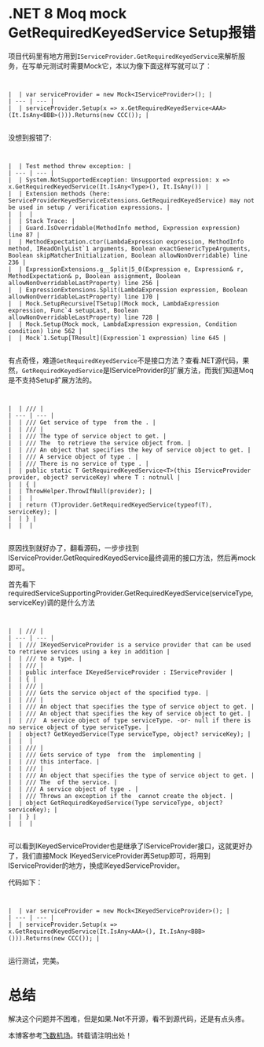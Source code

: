 
# .NET 8 Moq mock GetRequiredKeyedService Setup报错


项目代码里有地方用到`IServiceProvider.GetRequiredKeyedService`来解析服务，在写单元测试时需要Mock它，本以为像下面这样写就可以了：



```


|  | var serviceProvider = new Mock<IServiceProvider>(); |
| --- | --- |
|  | serviceProvider.Setup(x => x.GetRequiredKeyedService<AAA>(It.IsAny<BBB>())).Returns(new CCC()); |


```

没想到报错了:



```


|  | Test method threw exception: |
| --- | --- |
|  | System.NotSupportedException: Unsupported expression: x => x.GetRequiredKeyedService(It.IsAny<Type>(), It.IsAny()) |
|  | Extension methods (here: ServiceProviderKeyedServiceExtensions.GetRequiredKeyedService) may not be used in setup / verification expressions. |
|  |  |
|  | Stack Trace: |
|  | Guard.IsOverridable(MethodInfo method, Expression expression) line 87 |
|  | MethodExpectation.ctor(LambdaExpression expression, MethodInfo method, IReadOnlyList`1 arguments, Boolean exactGenericTypeArguments, Boolean skipMatcherInitialization, Boolean allowNonOverridable) line 236 |
|  | ExpressionExtensions.g__Split|5_0(Expression e, Expression& r, MethodExpectation& p, Boolean assignment, Boolean allowNonOverridableLastProperty) line 256 |
|  | ExpressionExtensions.Split(LambdaExpression expression, Boolean allowNonOverridableLastProperty) line 170 |
|  | Mock.SetupRecursive[TSetup](Mock mock, LambdaExpression expression, Func`4 setupLast, Boolean allowNonOverridableLastProperty) line 728 |
|  | Mock.Setup(Mock mock, LambdaExpression expression, Condition condition) line 562 |
|  | Mock`1.Setup[TResult](Expression`1 expression) line 645 |


```

有点奇怪，难道`GetRequiredKeyedService`不是接口方法？查看.NET源代码，果然，`GetRequiredKeyedService`是IServiceProvider的扩展方法，而我们知道Moq是不支持Setup扩展方法的。



```


|  | /// |
| --- | --- |
|  | /// Get service of type  from the . |
|  | /// |
|  | /// The type of service object to get. |
|  | /// The  to retrieve the service object from. |
|  | /// An object that specifies the key of service object to get. |
|  | /// A service object of type . |
|  | /// There is no service of type . |
|  | public static T GetRequiredKeyedService<T>(this IServiceProvider provider, object? serviceKey) where T : notnull |
|  | { |
|  | ThrowHelper.ThrowIfNull(provider); |
|  |  |
|  | return (T)provider.GetRequiredKeyedService(typeof(T), serviceKey); |
|  | } |
|  |  |


```

原因找到就好办了，翻看源码，一步步找到IServiceProvider.GetRequiredKeyedService最终调用的接口方法，然后再mock即可。


首先看下requiredServiceSupportingProvider.GetRequiredKeyedService(serviceType, serviceKey)调的是什么方法



```


|  | /// |
| --- | --- |
|  | /// IKeyedServiceProvider is a service provider that can be used to retrieve services using a key in addition |
|  | /// to a type. |
|  | /// |
|  | public interface IKeyedServiceProvider : IServiceProvider |
|  | { |
|  | /// |
|  | /// Gets the service object of the specified type. |
|  | /// |
|  | /// An object that specifies the type of service object to get. |
|  | /// An object that specifies the key of service object to get. |
|  | ///  A service object of type serviceType. -or- null if there is no service object of type serviceType. |
|  | object? GetKeyedService(Type serviceType, object? serviceKey); |
|  |  |
|  | /// |
|  | /// Gets service of type  from the  implementing |
|  | /// this interface. |
|  | /// |
|  | /// An object that specifies the type of service object to get. |
|  | /// The  of the service. |
|  | /// A service object of type . |
|  | /// Throws an exception if the  cannot create the object. |
|  | object GetRequiredKeyedService(Type serviceType, object? serviceKey); |
|  | } |
|  |  |


```

可以看到IKeyedServiceProvider也是继承了IServiceProvider接口，这就更好办了，我们直接Mock IKeyedServiceProvider再Setup即可，将用到IServiceProvider的地方，换成IKeyedServiceProvider。


代码如下：



```


|  | var serviceProvider = new Mock<IKeyedServiceProvider>(); |
| --- | --- |
|  | serviceProvider.Setup(x => x.GetRequiredKeyedService(It.IsAny<AAA>(), It.IsAny<BBB>())).Returns(new CCC()); |


```

运行测试，完美。


# 总结


解决这个问题并不困难，但是如果.Net不开源，看不到源代码，还是有点头疼。


 本博客参考[飞数机场](https://ze16.com)。转载请注明出处！
